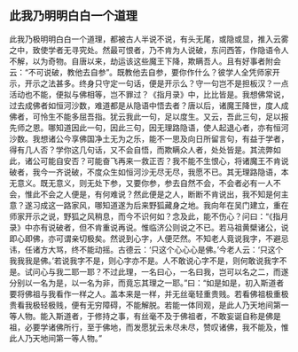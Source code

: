 ## 此我乃明明白白一个道理

此我乃极明明白白一个道理，都被古人半说不说，有头无尾，或隐或显，推入云雾之中，致使学者无寻究处。然最可恨者，乃不肯为人说破，东问西答，作隐语令人不解，以为奇物。自唐以来，劫运该这些魔王下降，欺瞒吾人。且有好事者附会云：“不可说破，教他去自参”。既教他去自参，要你作什么？彼学人全凭师家开示，开示之法甚多。终身只守定一句话，便是开示么？守一句岂不是担板汉？一点活动也不能，便拟与佛相等，岂不罪过？《指月录》中，比比皆是。我想佛常说，过去成佛者如恒河沙数，难道都是从隐语中悟去者？唐以后，诸魔王降世，度人成佛者，可怜生不能多屈吾指。犹云我此一句，足以度生。又云，吾此三句，足以报先师之恩。哪知道因此一句，因此三句，因无理路隐语，使人起退心者，亦有恒河沙数。我想诸公今享佛国净土无为之乐，能不一思及向日所留言句，有益于学者，得有几人否？学你这几句话，又不会自悟，而欺瞒众人者，处处皆是。其流弊如此，诸公可能自安否？可能奋飞再来一救正否？我不能不生恨心，将诸魔王不肯说破者，我今一齐说破，不度众生如恒河沙无尽无尽，我愿不已。其无理路隐语，本无意义。既无意义，则无处下参，又要你参，参去自然不会，不会者必有一人不会，惟此不会之人便是，有何难说？然此便是之人，断断不肯说出，我不知是何主意？遂习成这一路家风，哪知道遂为后来野狐藏身之地。我向年在吴门建立，重在师家开示之说，野狐之风稍息，而今不识何如？念及此，能不伤心？问曰：“《指月录》中亦有说破者，但不肯重说再说。惟临济公则说之不已。若马祖黄檗诸公，说即心即佛，亦可谓亲切极矣。然说到心字，人便茫然。不知老人竟说我字，不避忌讳，任诸方大骂，终不能动摇。古德云：‘只这个心心心是佛。’今老人云：‘只这个我我我是佛。’若说我字不是，则心字亦不是。人不敢说心字不是，则何敢说我字不是。试问心与我二耶一耶？不过此理，一名曰心，一名曰我，岂可以名之二，而遂分别以一名为是，以一名为非，而竟忘其理之一耶。”曰：“如是如是，初入斯道者要将佛祖与我看作一样之人。盖本来是一样，并无丝毫轻重贵贱。若看佛祖极重极贵看我极轻极贱，便有无穷障碍，不能解脱。若能一体同观，是此人乃天地间第一等人物。能入斯道者，于修持之事，有丝毫不及于佛祖者，不敢妄诞自称是佛是祖，必要学诸佛所行，至于佛地，而发愿犹云未尽未尽，赞叹诸佛，我不能及，惟此人乃天地间第一等人物。”
